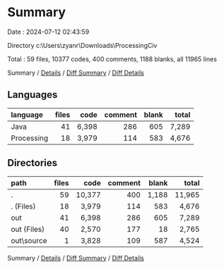 # Summary

Date : 2024-07-12 02:43:59

Directory c:\\Users\\zyanr\\Downloads\\ProcessingCiv

Total : 59 files,  10377 codes, 400 comments, 1188 blanks, all 11965 lines

Summary / [Details](details.md) / [Diff Summary](diff.md) / [Diff Details](diff-details.md)

## Languages
| language | files | code | comment | blank | total |
| :--- | ---: | ---: | ---: | ---: | ---: |
| Java | 41 | 6,398 | 286 | 605 | 7,289 |
| Processing | 18 | 3,979 | 114 | 583 | 4,676 |

## Directories
| path | files | code | comment | blank | total |
| :--- | ---: | ---: | ---: | ---: | ---: |
| . | 59 | 10,377 | 400 | 1,188 | 11,965 |
| . (Files) | 18 | 3,979 | 114 | 583 | 4,676 |
| out | 41 | 6,398 | 286 | 605 | 7,289 |
| out (Files) | 40 | 2,570 | 177 | 18 | 2,765 |
| out\\source | 1 | 3,828 | 109 | 587 | 4,524 |

Summary / [Details](details.md) / [Diff Summary](diff.md) / [Diff Details](diff-details.md)